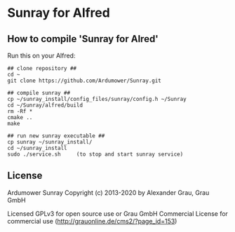 # Sunray for Alfred

## How to compile 'Sunray for Alred'
Run this on your Alfred:

```
## clone repository ##
cd ~
git clone https://github.com/Ardumower/Sunray.git

## compile sunray ##
cp ~/sunray_install/config_files/sunray/config.h ~/Sunray
cd ~/Sunray/alfred/build
rm -Rf *
cmake ..
make

## run new sunray executable ##
cp sunray ~/sunray_install/
cd ~/sunray_install
sudo ./service.sh     (to stop and start sunray service)
```
## License
Ardumower Sunray 
Copyright (c) 2013-2020 by Alexander Grau, Grau GmbH

Licensed GPLv3 for open source use
or Grau GmbH Commercial License for commercial use (http://grauonline.de/cms2/?page_id=153)
    
